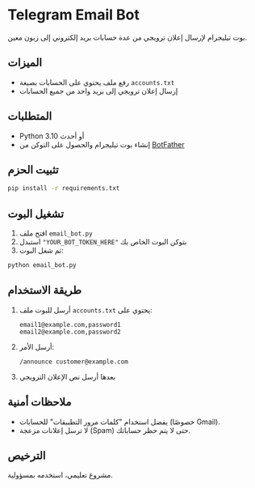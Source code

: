 # Telegram Email Bot

بوت تيليجرام لإرسال إعلان ترويجي من عدة حسابات بريد إلكتروني إلى زبون معين.

## الميزات

- رفع ملف يحتوي على الحسابات بصيغة `accounts.txt`
- إرسال إعلان ترويجي إلى بريد واحد من جميع الحسابات

## المتطلبات

- Python 3.10 أو أحدث
- إنشاء بوت تيليجرام والحصول على التوكن من [BotFather](https://t.me/BotFather)

## تثبيت الحزم

```bash
pip install -r requirements.txt
```

## تشغيل البوت

1. افتح ملف `email_bot.py`
2. استبدل `"YOUR_BOT_TOKEN_HERE"` بتوكن البوت الخاص بك
3. ثم شغل البوت:

```bash
python email_bot.py
```

## طريقة الاستخدام

1. أرسل للبوت ملف `accounts.txt` يحتوي على:
   ```
   email1@example.com,password1
   email2@example.com,password2
   ```

2. أرسل الأمر:
   ```
   /announce customer@example.com
   ```

3. بعدها أرسل نص الإعلان الترويجي

## ملاحظات أمنية

- يفضل استخدام "كلمات مرور التطبيقات" للحسابات (خصوصًا Gmail).
- لا ترسل إعلانات مزعجة (Spam) حتى لا يتم حظر حساباتك.

## الترخيص

مشروع تعليمي، استخدمه بمسؤولية.